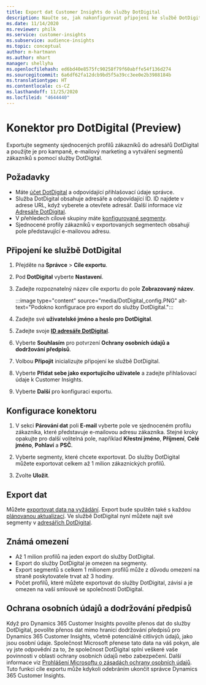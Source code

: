 ```yaml
---
title: Export dat Customer Insights do služby DotDigital
description: Naučte se, jak nakonfigurovat připojení ke službě DotDigital.
ms.date: 11/14/2020
ms.reviewer: philk
ms.service: customer-insights
ms.subservice: audience-insights
ms.topic: conceptual
author: m-hartmann
ms.author: mhart
manager: shellyha
ms.openlocfilehash: ed6bd40e8575fc90258f79f60abffe54f136d274
ms.sourcegitcommit: 6a6df62fa12dcb9bd5f5a39cc3ee0e2b3988184b
ms.translationtype: HT
ms.contentlocale: cs-CZ
ms.lasthandoff: 11/25/2020
ms.locfileid: "4644440"
---
```

# <a name="connector-for-dotdigital-preview"></a>Konektor pro DotDigital (Preview)

Exportujte segmenty sjednocených profilů zákazníků do adresářů DotDigital a použijte je pro kampaně, e-mailový marketing a vytváření segmentů zákazníků s pomocí služby DotDigital. 

## <a name="prerequisites"></a>Požadavky

-   Máte [účet DotDigital](https://dotdigital.com/) a odpovídající přihlašovací údaje správce.
-   Služba DotDigital obsahuje adresáře a odpovídající ID. ID najdete v adrese URL, když vyberete a otevřete adresář. Další informace viz [Adresáře DotDigital](https://support.dotdigital.com/hc/articles/212211968-Creating-an-address-book).
-   V přehledech cílové skupiny máte [konfigurované segmenty](segments.md).
-   Sjednocené profily zákazníků v exportovaných segmentech obsahují pole představující e-mailovou adresu.

## <a name="connect-to-dotdigital"></a>Připojení ke službě DotDigital

1. Přejděte na **Správce** > **Cíle exportu**.

1. Pod **DotDigital** vyberte **Nastavení**.

1. Zadejte rozpoznatelný název cíle exportu do pole **Zobrazovaný název**.

   :::image type="content" source="media/DotDigital_config.PNG" alt-text="Podokno konfigurace pro export do služby DotDigital.":::

1. Zadejte své **uživatelské jméno a heslo pro DotDigital**.

1. Zadejte svoje **[ID adresáře DotDigital](https://support.dotdigital.com/hc/articles/212211968-Creating-an-address-book)**.

1. Vyberte **Souhlasím** pro potvrzení **Ochrany osobních údajů a dodržování předpisů**.

1. Volbou **Připojit** inicializujte připojení ke službě DotDigital.

1. Vyberte **Přidat sebe jako exportujícího uživatele** a zadejte přihlašovací údaje k Customer Insights.

1. Vyberte **Další** pro konfiguraci exportu.

## <a name="configure-the-connector"></a>Konfigurace konektoru

1. V sekci **Párování dat** poli **E-mail** vyberte pole ve sjednoceném profilu zákazníka, které představuje e-mailovou adresu zákazníka. Stejné kroky opakujte pro další volitelná pole, například **Křestní jméno**, **Příjmení**, **Celé jméno**, **Pohlaví** a **PSČ**.

1. Vyberte segmenty, které chcete exportovat. Do služby DotDigital můžete exportovat celkem až 1 milion zákaznických profilů.

1. Zvolte **Uložit**.

## <a name="export-the-data"></a>Export dat

Můžete [exportovat data na vyžádání](export-destinations.md). Export bude spuštěn také s každou [plánovanou aktualizací](system.md#schedule-tab). Ve službě DotDigital nyní můžete najít své segmenty v [adresářích DotDigital](https://support.dotdigital.com/hc/articles/212211968-Creating-an-address-book).

## <a name="known-limitations"></a>Známá omezení

- Až 1 milion profilů na jeden export do služby DotDigital.
- Export do služby DotDigital je omezen na segmenty.
- Export segmentů s celkem 1 milionem profilů může z důvodu omezení na straně poskytovatele trvat až 3 hodiny. 
- Počet profilů, které můžete exportovat do služby DotDigital, závisí a je omezen na vaší smlouvě se společností DotDigital.

## <a name="data-privacy-and-compliance"></a>Ochrana osobních údajů a dodržování předpisů

Když pro Dynamics 365 Customer Insights povolíte přenos dat do služby DotDigital, povolíte přenos dat mimo hranici dodržování předpisů pro Dynamics 365 Customer Insights, včetně potenciálně citlivých údajů, jako jsou osobní údaje. Společnost Microsoft přenese tato data na váš pokyn, ale vy jste odpovědní za to, že společnost DotDigital splní veškeré vaše povinnosti v oblasti ochrany osobních údajů nebo zabezpečení. Další informace viz [Prohlášení Microsoftu o zásadách ochrany osobních údajů](https://go.microsoft.com/fwlink/?linkid=396732).
Tuto funkci cíle exportu může kdykoli odebráním ukončit správce Dynamics 365 Customer Insights.
